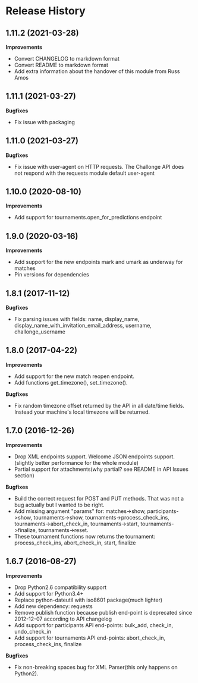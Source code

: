 # Release History

## 1.11.2 (2021-03-28)

**Improvements**

- Convert CHANGELOG to markdown format
- Convert README to markdown format
- Add extra information about the handover of this module from Russ Amos

## 1.11.1 (2021-03-27)

**Bugfixes**

- Fix issue with packaging

## 1.11.0 (2021-03-27)

**Bugfixes**

- Fix issue with user-agent on HTTP requests. The Challonge API does
  not respond with the requests module default user-agent

## 1.10.0 (2020-08-10)

**Improvements**

- Add support for tournaments.open_for_predictions endpoint

## 1.9.0 (2020-03-16)

**Improvements**

- Add support for the new endpoints mark and umark as underway for
  matches
- Pin versions for dependencies

## 1.8.1 (2017-11-12)

**Bugfixes**

- Fix parsing issues with fields: name, display_name,
  display_name_with_invitation_email_address, username,
  challonge_username

## 1.8.0 (2017-04-22)

**Improvements**

- Add support for the new match reopen endpoint.
- Add functions get_timezone(), set_timezone().

**Bugfixes**

- Fix random timezone offset returned by the API in all date/time
  fields. Instead your machine's local timezone will be returned.

## 1.7.0 (2016-12-26)

**Improvements**

- Drop XML endpoints support. Welcome JSON endpoints support.
  (slightly better performance for the whole module)
- Partial support for attachments(why partial? see README in API
  Issues section)

**Bugfixes**

- Build the correct request for POST and PUT methods. That was not a
  bug actually but I wanted to be right.
- Add missing argument "params" for: matches-\>show,
  participants-\>show, tournaments-\>show,
  tournaments-\>process_check_ins, tournaments-\>abort_check_in,
  tournaments-\>start, tournaments-\>finalize, tournaments-\>reset.
- These tournament functions now returns the tournament:
  process_check_ins, abort_check_in, start, finalize

## 1.6.7 (2016-08-27)

**Improvements**

- Drop Python2.6 compatibility support
- Add support for Python3.4+
- Replace python-dateutil with iso8601 package(much lighter)
- Add new dependency: requests
- Remove publish function because publish end-point is deprecated
  since 2012-12-07 according to API changelog
- Add support for participants API end-points: bulk_add, check_in,
  undo_check_in
- Add support for tournaments API end-points: abort_check_in,
  process_check_ins, finalize

**Bugfixes**

- Fix non-breaking spaces bug for XML Parser(this only happens on
  Python2).
